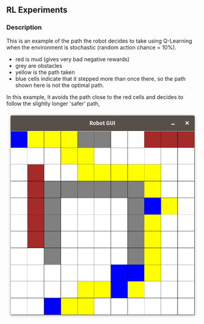 ## RL Experiments

### Description
This is an example of the path the robot decides to take using Q-Learning
when the environment is stochastic (random action chance = 10%).
- red is mud (gives very bad negative rewards)
- grey are obstacles
- yellow is the path taken
- blue cells indicate that it stepped more than once there,
so the path shown here is not the optimal path.

In this example, it avoids the
path close to the red cells and decides to follow the slightly longer 'safer' path, 

![Demo-QLearner.png](images%2FDemo-QLearner.png)



